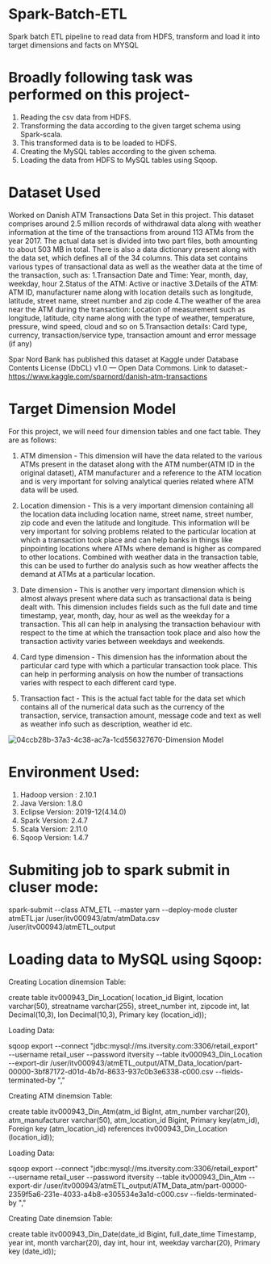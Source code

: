 # Spark-Batch-ETL
 Spark batch ETL pipeline to read data from HDFS, transform and load it into target dimensions and facts on MYSQL
 
 # Broadly following task was performed on this project-
 1. Reading the csv data from HDFS.
 2. Transforming the data according to the given target schema using Spark-scala. 
 3. This transformed data is to be loaded to HDFS.
 4. Creating the MySQL tables according to the given schema.
 5. Loading the data from HDFS to MySQL tables using Sqoop.

# Dataset Used
Worked on Danish ATM Transactions Data Set in this project.
This dataset comprises around 2.5 million records of withdrawal data along with weather information at the time of the transactions from around 113 ATMs from the year 2017.
The actual data set is divided into two part files, both amounting to about 503 MB in total. 
There is also a data dictionary present along with the data set, which defines all of the 34 columns.
This data set contains various types of transactional data as well as the weather data at the time of the transaction, such as:
1.Transaction Date and Time: Year, month, day, weekday, hour
2.Status of the ATM: Active or inactive
3.Details of the ATM: ATM ID, manufacturer name along with location details such as longitude, latitude, street name, street number and zip code
4.The weather of the area near the ATM during the transaction: Location of measurement such as longitude, latitude, city name along with the type of weather, temperature, pressure, wind speed, cloud and so on
5.Transaction details: Card type, currency, transaction/service type, transaction amount and error message (if any)

Spar Nord Bank has published this dataset at Kaggle under Database Contents License (DbCL) v1.0 — Open Data Commons.
Link to dataset:- https://www.kaggle.com/sparnord/danish-atm-transactions

# Target Dimension Model
For this project, we will need four dimension tables and one fact table. They are as follows:
1. ATM dimension - This dimension will have the data related to the various ATMs present in the dataset along with the ATM number(ATM ID in the original dataset), ATM manufacturer and a reference to the ATM location and is very important for solving analytical queries related where ATM data will be used.

2. Location dimension - This is a very important dimension containing all the location data including location name, street name, street number, zip code and even the latitude and longitude. This information will be very important for solving problems related to the particular location at which a transaction took place and can help banks in things like pinpointing locations where ATMs where demand is higher as compared to other locations. Combined with weather data in the transaction table, this can be used to further do analysis such as how weather affects the demand at ATMs at a particular location.

3. Date dimension - This is another very important dimension which is almost always present where data such as transactional data is being dealt with. This dimension includes fields such as the full date and time timestamp, year, month, day, hour as well as the weekday for a transaction. This all can help in analysing the transaction behaviour with respect to the time at which the transaction took place and also how the transaction activity varies between weekdays and weekends.

 4. Card type dimension - This dimension has the information about the particular card type with which a particular transaction took place. This can help in performing analysis on how the number of transactions varies with respect to each different card type.
 
 5. Transaction fact - This is the actual fact table for the data set which contains all of the numerical data such as the currency of the transaction, service, transaction amount, message code and text as well as weather info such as description, weather id etc.
 
 ![04ccb28b-37a3-4c38-ac7a-1cd556327670-Dimension Model](https://user-images.githubusercontent.com/30123312/147868891-138d700c-d63b-4d9b-8257-fb63ba1e3b49.jpg)
 
 
# Environment Used:
1. Hadoop version : 2.10.1
2. Java Version: 1.8.0
3. Eclipse Version: 2019-12(4.14.0)
4. Spark Version: 2.4.7
5. Scala Version: 2.11.0
6. Sqoop Version: 1.4.7

# Submiting job to spark submit in cluser mode:
spark-submit --class ATM_ETL --master yarn --deploy-mode cluster atmETL.jar /user/itv000943/atm/atmData.csv /user/itv000943/atmETL_output

# Loading data to MySQL using Sqoop:
Creating Location dinemsion Table:

create table itv000943_Din_Location( location_id Bigint, location varchar(50), streatname varchar(255), street_number int, zipcode int, lat Decimal(10,3), lon Decimal(10,3), Primary key (location_id));
    
Loading Data: 

sqoop export --connect "jdbc:mysql://ms.itversity.com:3306/retail_export" --username retail_user --password itversity --table itv000943_Din_Location --export-dir /user/itv000943/atmETL_output/ATM_Data_location/part-00000-3bf87172-d01d-4b7d-8633-937c0b3e6338-c000.csv --fields-terminated-by ","

Creating ATM dinemsion Table:

create table itv000943_Din_Atm(atm_id BigInt, atm_number varchar(20), atm_manufacturer varchar(50), atm_location_id Bigint, Primary key(atm_id), Foreign key (atm_location_id) references itv000943_Din_Location (location_id));

Loading Data:

sqoop export --connect "jdbc:mysql://ms.itversity.com:3306/retail_export" --username retail_user --password itversity --table itv000943_Din_Atm --export-dir /user/itv000943/atmETL_output/ATM_Data_atm/part-00000-2359f5a6-231e-4033-a4b8-e305534e3a1d-c000.csv --fields-terminated-by ","


Creating Date dinemsion Table:

create table itv000943_Din_Date(date_id Bigint, full_date_time Timestamp, year int, month varchar(20), day int, hour int, weekday varchar(20), Primary key (date_id));

